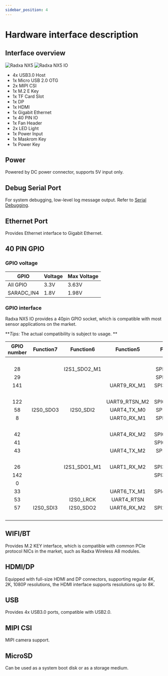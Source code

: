 ```yaml
---
sidebar_position: 4
---
```


# Hardware interface description

## Interface overview

![Radxa NX5](/img/nx5/nx5-overview.webp)
![Radxa NX5 IO](/img/nx5/nx5-io/nx5-io-overview.webp)

- 4x USB3.0 Host
- 1x Micro USB 2.0 OTG
- 2x MIPI CSI
- 1x M.2 E Key
- 1x TF Card Slot
- 1x DP
- 1x HDMI
- 1x Gigabit Ethernet
- 1x 40 PIN IO
- 1x Fan Header
- 2x LED Light
- 1x Power Input
- 1x Maskrom Key
- 1x Power Key

## Power

Powered by DC power connector, supports 5V input only.

## Debug Serial Port

For system debugging, low-level log message output.
Refer to [Serial Debugging](../radxa-os/low-level-dev/serial).

## Ethernet Port

Provides Ethernet interface to Gigabit Ethernet.

## 40 PIN GPIO

### GPIO voltage

| GPIO       | Voltage | Max Voltage |
| ---------- | ------- | ----------- |
| All GPIO   | 3.3V    | 3.63V       |
| SARADC_IN4 | 1.8V    | 1.98V       |

### GPIO interface

Radxa NX5 IO provides a 40pin GPIO socket, which is compatible with most sensor applications on the market.

**_Tips:_ The actual compatibility is subject to usage. **

<div className='gpio_style'>

| GPIO number | Function7 |  Function6   |   Function5   |  Function4   | Function3  |  Function2  | Function1 |               Pin#               |              Pin#               | Function1 |  Function2  |  Function3  |  Function4   |                 Function5                 |  Function6   | Function7  | GPIO number |
| :---------: | :-------: | :----------: | :-----------: | :----------: | :--------: | :---------: | :-------: | :------------------------------: | :-----------------------------: | :-------: | :---------: | :---------: | :----------: | :---------------------------------------: | :----------: | :--------: | :---------: |
|             |           |              |               |              |            |             |   +3.3V   | <div className='yellow'>1</div>  |  <div className='red'>2</div>   |   +5.0V   |             |             |              |                                           |              |            |             |
|     28      |           | I2S1_SDO2_M1 |               | SPI3_CS0_M2  | PWM3_IR_M0 | I2C1_SCL_M2 | GPIO0_D4  |  <div className='green'>3</div>  |  <div className='red'>4</div>   |   +5.0V   |             |             |              |                                           |              |            |             |
|     29      |           |              |               | SPI3_CS1_M2  |            | I2C1_SDA_M2 | GPIO0_D5  |  <div className='green'>5</div>  | <div className='black'>6</div>  |    GND    |             |             |              |                                           |              |            |             |
|     141     |           |              |  UART9_RX_M1  | SPI3_MISO_M1 |  PWM12_M1  |             | GPIO1_C0  |  <div className='green'>7</div>  | <div className='green'>8</div>  | GPIO0_B5  | I2C1_SCL_M0 |             |              | <div className='orange'>UART2_TX_M0</div> | I2S1_MCLK_M1 |            |     13      |
|             |           |              |               |              |            |             |    GND    |  <div className='black'>9</div>  | <div className='green'>10</div> | GPIO0_B6  | I2C1_SDA_M0 |             |              | <div className='orange'>UART2_RX_M0</div> | I2S1_SCLK_M1 |            |     14      |
|     122     |           |              | UART9_RTSN_M2 | SPI0_MOSI_M3 |            | I2C7_SCL_M2 | GPIO3_D2  | <div className='green'>11</div>  | <div className='green'>12</div> | GPIO1_C3  | I2C6_SCL_M1 | PWM7_IR_M2  | SPI4_CS0_M0  |                UART3_CTSN                 |  I2S0_SCLK   |            |     51      |
|     58      | I2S0_SDO3 |  I2S0_SDI2   |  UART4_TX_M0  | SPI1_CLK_M2  |  PWM0_M1   | I2C1_SCL_M4 | GPIO1_D2  | <div className='green'>13</div>  | <div className='black'>14</div> |    GND    |             |             |              |                                           |              |            |             |
|      8      |           |              |  UART0_RX_M1  | SPI2_CS1_M2  |            | I2C1_SCL_M1 | GPIO0_B0  | <div className='green'>15</div>  | <div className='green'>16</div> | GPIO1_D5  |             |             | SPI1_CS1_M2  |                                           |  I2S0_SDI1   |            |     61      |
|             |           |              |               |              |            |             |   +3.3V   | <div className='yellow'>17</div> | <div className='green'>18</div> | GPIO1_D3  | I2C1_SDA_M4 |   PWM1_M1   | SPI1_CS0_M2  |                UART4_RX_M0                |              |            |     59      |
|     42      |           |              |  UART4_RX_M2  | SPI0_MOSI_M2 |            |             | GPIO1_B2  | <div className='green'>19</div>  | <div className='black'>20</div> |    GND    |             |             |              |                                           |              |            |             |
|     41      |           |              |               | SPI0_MISO_M2 |            |             | GPIO1_B1  | <div className='green'>21</div>  | <div className='green'>22</div> | GPIO1_D0  | I2C7_SCL_M0 |             | SPI1_MISO_M2 |                UART6_TX_M2                |  I2S0_SDO1   |            |     56      |
|     43      |           |              |  UART4_TX_M2  | SPI0_CLK_M2  |            |             | GPIO1_B3  | <div className='green'>23</div>  | <div className='green'>24</div> | GPIO1_B4  |             |             | SPI0_CS0_M2  |                UART7_RX_M2                |              |            |     44      |
|             |           |              |               |              |            |             |    GND    | <div className='black'>25</div>  | <div className='green'>26</div> | GPIO1_B5  |             |             | SPI0_CS1_M2  |                UART7_TX_M2                |              |            |     45      |
|     26      |           | I2S1_SDO1_M1 |  UART1_RX_M2  | SPI3_MOSI_M2 |            | I2C0_SDA_M2 | GPIO0_D2  |  <div className='blue'>27</div>  | <div className='blue'>28</div>  | GPIO0_D1  | I2C0_SCL_M2 |             | SPI0_CS0_M0  |                UART1_TX_M2                | I2S1_SDO0_M1 | UART0_CTSN |     25      |
|     142     |           |              |               | SPI3_MOSI_M1 |  PWM13_M1  | I2C5_SCL_M1 | GPIO4_B6  | <div className='green'>29</div>  | <div className='black'>30</div> |    GND    |             |             |              |                                           |              |            |             |
|      0      |           |              |               |              |            |             | GPIO0_A0  | <div className='green'>31</div>  | <div className='green'>32</div> | GPIO4_B3  | I2C7_SDA_M3 | PWM15_IR_M1 |              |               UART8_CTSN_M0               | I2S1_SDO2_M0 |            |     139     |
|     33      |           |              |  UART6_TX_M1  | SPI4_MOSI_M2 |            | I2C2_SCL_M4 | GPIO1_A1  | <div className='green'>33</div>  | <div className='black'>34</div> |    GND    |             |             |              |                                           |              |            |             |
|     53      |           |  I2S0_LRCK   |  UART4_RTSN   |              |            | I2C2_SCL_M3 | GPIO1_C5  | <div className='green'>35</div>  | <div className='green'>36</div> | GPIO3_D3  | I2C7_SDA_M2 |  PWM10_M2   | SPI0_CLK_M3  |                                           |              |            |     123     |
|     57      | I2S0_SDI3 |  I2S0_SDO2   |  UART6_RX_M2  | SPI1_MOSI_M2 |            | I2C7_SDA_M0 | GPIO1_D1  | <div className='green'>37</div>  | <div className='green'>38</div> | GPIO1_D4  |             |             |              |                                           |  I2S0_SDI0   |            |     60      |
|             |           |              |               |              |            |             |    GND    | <div className='black'>39</div>  | <div className='green'>40</div> | GPIO1_C7  | I2C4_SCL_M4 |             |              |                UART4_CTSN                 |  I2S0_SDO0   |            |     55      |

</div>

## WIFI/BT

Provides M.2 KEY interface, which is compatible with common PCIe protocol NICs in the market, such as Radxa Wireless A8 modules.

## HDMI/DP

Equipped with full-size HDMI and DP connectors, supporting regular 4K, 2K, 1080P resolutions, the HDMI interface supports resolutions up to 8K.

## USB

Provides 4x USB3.0 ports, compatible with USB2.0.

## MIPI CSI

MIPI camera support.

## MicroSD

Can be used as a system boot disk or as a storage medium.
